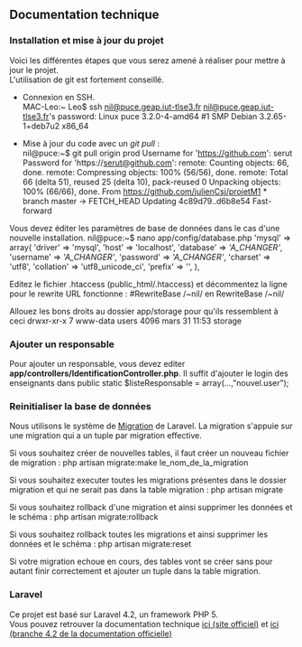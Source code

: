 ## Documentation technique


### Installation et mise à jour du projet

Voici les différentes étapes que vous serez amené à réaliser pour mettre à jour le projet.  
L'utilisation de git est fortement conseillé.

- Connexion en SSH.  
		MAC-Leo:~ Leo$ ssh nil@puce.geap.iut-tlse3.fr
		nil@puce.geap.iut-tlse3.fr's password: 
		Linux puce 3.2.0-4-amd64 #1 SMP Debian 3.2.65-1+deb7u2 x86_64

- Mise à jour du code avec un *git pull* :  
		nil@puce:~$ git pull origin prod
		Username for 'https://github.com': serut
		Password for 'https://serut@github.com': 
		remote: Counting objects: 66, done.
		remote: Compressing objects: 100% (56/56), done.
		remote: Total 66 (delta 51), reused 25 (delta 10), pack-reused 0
		Unpacking objects: 100% (66/66), done.
		From https://github.com/julienCsj/projetM1
		* branch            master     -> FETCH_HEAD
		Updating 4c89d79..d6b8e54
		Fast-forward

Vous devez éditer les paramètres de base de données dans le cas d'une nouvelle installation. 
	nil@puce:~$ nano app/config/database.php
    'mysql' => array(
        'driver'    => 'mysql',
        'host'      => 'localhost',
        'database'  => *'A_CHANGER'*,
        'username'  => *'A_CHANGER'*,
        'password'  => *'A_CHANGER'*,
        'charset'   => 'utf8',
        'collation' => 'utf8_unicode_ci',
        'prefix'    => '',
    ),

Editez le fichier .htaccess (public_html/.htaccess) et décommentez la ligne pour le rewrite URL fonctionne :
    #RewriteBase /~nil/
    en
    RewriteBase /~nil/

Allouez les bons droits au dossier app/storage pour qu'ils ressemblent à ceci
	drwxr-xr-x  7 www-data users 4096 mars  31 11:53 storage



### Ajouter un responsable

Pour ajouter un responsable, vous devez editer **app/controllers/IdentificationController.php**.
Il suffit d'ajouter le login des enseignants dans 
    public static $listeResponsable = array(...,"nouvel.user");

### Reinitialiser la base de données

Nous utilisons le système de [Migration](http://laravel.com/docs/4.2/migrations) de Laravel. La migration s'appuie sur une migration qui a un tuple par migration effective.

Si vous souhaitez créer de nouvelles tables, il faut créer un nouveau fichier de migration :
	php artisan migrate:make le_nom_de_la_migration


Si vous souhaitez executer toutes les migrations présentes dans le dossier migration et qui ne serait pas dans la table migration :
	php artisan migrate

Si vous souhaitez rollback d'une migration et ainsi supprimer les données et le schéma :
	php artisan migrate:rollback

Si vous souhaitez rollback toutes les migrations et ainsi supprimer les données et le schéma :
	php artisan migrate:reset

Si votre migration echoue en cours, des tables vont se créer sans pour autant finir correctement et ajouter un tuple dans la table migration.

### Laravel

Ce projet est basé sur Laravel 4.2, un framework PHP 5.  
Vous pouvez retrouver la documentation technique [ici (site officiel)](http://laravel.com/docs) et [ici (branche 4.2 de la documentation officielle)](https://github.com/laravel/docs/tree/4.2) 

